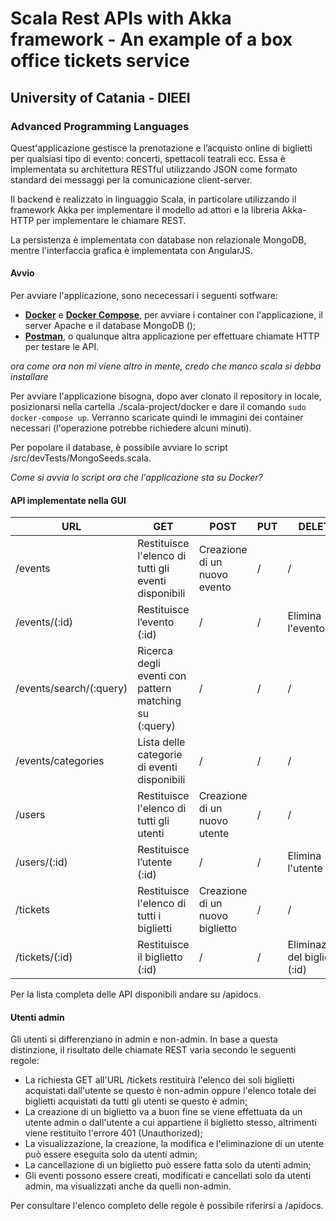 # Scala Rest APIs with Akka framework - An example of a box office tickets service
## University of Catania - DIEEI
###  Advanced Programming Languages
Quest'applicazione gestisce la prenotazione e l’acquisto online di biglietti per qualsiasi tipo di evento: concerti, spettacoli teatrali ecc. Essa è implementata su architettura RESTful utilizzando JSON come formato standard dei messaggi per la comunicazione client-server.

Il backend è realizzato in linguaggio Scala, in particolare utilizzando il framework Akka per implementare il modello ad attori e la libreria Akka-HTTP per implementare le chiamare REST.

La persistenza è implementata con database non relazionale MongoDB, mentre l'interfaccia grafica è implementata con AngularJS.

#### Avvio
Per avviare l'applicazione, sono nececessari i seguenti sotfware:
* **[Docker](https://docs.docker.com/docker-for-mac/install/)** e **[Docker Compose](https://docs.docker.com/compose/install/)**, per avviare i container con l'applicazione, il server Apache e il database MongoDB ();
* **[Postman](https://www.getpostman.com/)**, o qualunque altra applicazione per effettuare chiamate HTTP per testare le API.

*ora come ora non mi viene altro in mente, credo che manco scala si debba installare*

Per avviare l'applicazione bisogna, dopo aver clonato il repository in locale, posizionarsi nella cartella ./scala-project/docker e dare il comando `sudo docker-compose up`. Verranno scaricate quindi le immagini dei container necessari (l'operazione potrebbe richiedere alcuni minuti).

Per popolare il database, è possibile avviare lo script /src/devTests/MongoSeeds.scala. 

*Come si avvia lo script ora che l'applicazione sta su Docker?*


#### API implementate nella GUI
| URL                    |  GET  |  POST  |  PUT  | DELETE |
| ---------------------- | ----- | ------ | ----- | ------ |
| /events                | Restituisce l'elenco di tutti gli eventi disponibili | Creazione di un nuovo evento    | / | / |
| /events/(:id)          | Restituisce l’evento (:id)     | / | / | Elimina l'evento (:id)                                |
| /events/search/(:query)| Ricerca degli eventi con pattern matching su (:query)                              | / | / | / |
| /events/categories     | Lista delle categorie di eventi disponibili                                        | / | / | / |
| /users                 | Restituisce l'elenco di tutti gli utenti             | Creazione di un nuovo utente    | / | / |
| /users/(:id)           | Restituisce l’utente (:id)     | / | / | Elimina l'utente (:id)                                |
| /tickets               | Restituisce l'elenco di tutti i biglietti            | Creazione di un nuovo biglietto | / | / |
| /tickets/(:id)         | Restituisce il biglietto (:id) | / | / | Eliminazione del biglietto (:id)                      |

Per la lista completa delle API disponibili andare su /apidocs.

#### Utenti admin
Gli utenti si differenziano in admin e non-admin. In base a questa distinzione, il risultato delle chiamate REST varia secondo le seguenti regole: 
* La richiesta GET all'URL /tickets restituirà l'elenco dei soli biglietti acquistati dall'utente se questo è non-admin oppure l'elenco totale dei biglietti acquistati da tutti gli utenti se questo è admin;
* La creazione di un biglietto va a buon fine se viene effettuata da un utente admin o dall'utente a cui appartiene il biglietto stesso, altrimenti viene restituito l'errore 401 (Unauthorized);
* La visualizzazione, la creazione, la modifica e l'eliminazione di un utente può essere eseguita solo da utenti admin;
* La cancellazione di un biglietto può essere fatta solo da utenti admin;
* Gli eventi possono essere creati, modificati e cancellati solo da utenti admin, ma visualizzati anche da quelli non-admin.

Per consultare l'elenco completo delle regole è possibile riferirsi a /apidocs.
